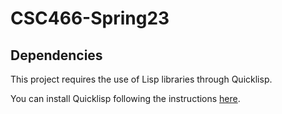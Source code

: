 # CSC466-Spring23

## Dependencies
This project requires the use of Lisp libraries through Quicklisp.

You can install Quicklisp following the instructions [here](https://lispcookbook.github.io/cl-cookbook/getting-started.html).